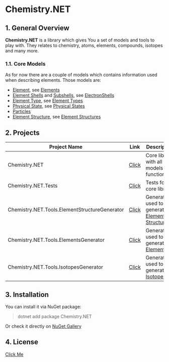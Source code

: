# Chemistry.NET

## 1. General Overview
**Chemistry.NET** is a library which gives You a set of models and tools to play with. They relates to chemistry, atoms, elements, compounds, isotopes and many more.

### 1.1. Core Models
As for now there are a couple of models which contains information used when describing elements. Those models are:
  - [Element](https://github.com/Sejoslaw/Chemistry.NET/blob/master/Chemistry.NET/Models/Element.cs), see [Elements](https://github.com/Sejoslaw/Chemistry.NET/blob/master/Chemistry.NET/Models/Elements.cs)
  - [Element Shells](https://github.com/Sejoslaw/Chemistry.NET/blob/master/Chemistry.NET/Models/ElectronShell.cs) and [Subshells](https://github.com/Sejoslaw/Chemistry.NET/blob/master/Chemistry.NET/Models/ElectronSubShell.cs), see [ElectronShells](https://github.com/Sejoslaw/Chemistry.NET/blob/master/Chemistry.NET/Models/ElectronShells.cs)
  - [Element Type](https://github.com/Sejoslaw/Chemistry.NET/blob/master/Chemistry.NET/Models/ElementType.cs), see [Element Types](https://github.com/Sejoslaw/Chemistry.NET/blob/master/Chemistry.NET/Models/ElementTypes.cs)
  - [Physical State](https://github.com/Sejoslaw/Chemistry.NET/blob/master/Chemistry.NET/Models/PhysicalState.cs), see [Physical States](https://github.com/Sejoslaw/Chemistry.NET/blob/master/Chemistry.NET/Models/PhysicalStates.cs)
  - [Particles](https://github.com/Sejoslaw/Chemistry.NET/blob/master/Chemistry.NET/Models/Particles/Particles.cs)
  - [Element Structure](https://github.com/Sejoslaw/Chemistry.NET/blob/master/Chemistry.NET/Models/ElementStructure.cs), see [Element Structures](https://github.com/Sejoslaw/Chemistry.NET/blob/master/Chemistry.NET/Models/ElementStructures.cs)

## 2. Projects

Project Name | Link | Description
-------------|------|------------
Chemistry.NET | [Click](https://github.com/Sejoslaw/Chemistry.NET/tree/master/Chemistry.NET) | Core library with all the models and functionality
Chemistry.NET.Tests | [Click](https://github.com/Sejoslaw/Chemistry.NET/tree/master/Chemistry.NET.Tests) | Tests for core library
Chemistry.NET.Tools.ElementStructureGenerator | [Click](https://github.com/Sejoslaw/Chemistry.NET/tree/master/Tools/Chemistry.NET.Tools.ElementStructureGenerator) | Generator used to generate [Element Structures](https://github.com/Sejoslaw/Chemistry.NET/blob/master/Chemistry.NET/Models/ElementStructures.cs)
Chemistry.NET.Tools.ElementsGenerator | [Click](https://github.com/Sejoslaw/Chemistry.NET/tree/master/Tools/Chemistry.NET.Tools.ElementsGenerator) | Generator used to generate [Elements](https://github.com/Sejoslaw/Chemistry.NET/blob/master/Chemistry.NET/Models/Elements.cs)
Chemistry.NET.Tools.IsotopesGenerator | [Click](https://github.com/Sejoslaw/Chemistry.NET/tree/master/Tools/Chemistry.NET.Tools.IsotopesGenerator) | Generator used to generate [Isotopes](https://github.com/Sejoslaw/Chemistry.NET/blob/master/Chemistry.NET/Models/Isotopes.cs)

## 3. Installation
You can install it via NuGet package:
> dotnet add package Chemistry.NET

Or check it directly on [NuGet Gallery](https://www.nuget.org/packages/Chemistry.NET/)

## 4. License

[Click Me](https://github.com/Sejoslaw/Chemistry.NET/blob/master/LICENSE)
